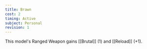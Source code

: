 ```yaml
---
title: Brawn
cost: 2
timing: Active
subject: Personal
revision: 1
---
```

This model's Ranged Weapon gains [[Brutal]] (1) and [[Reload]] (+1).
